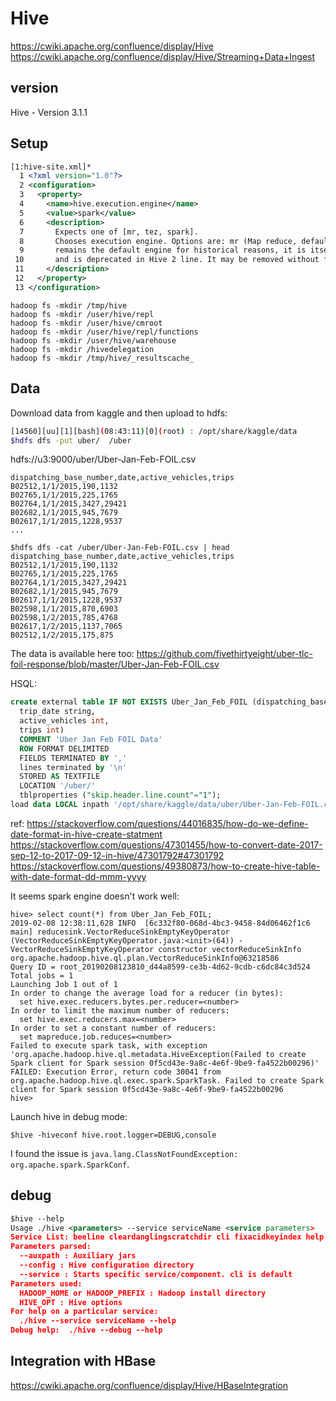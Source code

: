 # Hive

https://cwiki.apache.org/confluence/display/Hive
https://cwiki.apache.org/confluence/display/Hive/Streaming+Data+Ingest

## version

Hive - Version 3.1.1

## Setup

```xml
[1:hive-site.xml]*
  1 <?xml version="1.0"?>
  2 <configuration>
  3   <property>
  4     <name>hive.execution.engine</name>
  5     <value>spark</value>
  6     <description>
  7       Expects one of [mr, tez, spark].
  8       Chooses execution engine. Options are: mr (Map reduce, default), tez, spark. While MR
  9       remains the default engine for historical reasons, it is itself a historical engine
 10       and is deprecated in Hive 2 line. It may be removed without further warning.
 11     </description>
 12   </property>
 13 </configuration> 
```

```
hadoop fs -mkdir /tmp/hive
hadoop fs -mkdir /user/hive/repl
hadoop fs -mkdir /user/hive/cmroot
hadoop fs -mkdir /user/hive/repl/functions
hadoop fs -mkdir /user/hive/warehouse
hadoop fs -mkdir /hivedelegation
hadoop fs -mkdir /tmp/hive/_resultscache_
```

## Data

Download data from kaggle and then upload to hdfs:

```bash
[14560][uu][1][bash](08:43:11)[0](root) : /opt/share/kaggle/data
$hdfs dfs -put uber/  /uber
```

hdfs://u3:9000/uber/Uber-Jan-Feb-FOIL.csv

```csv
dispatching_base_number,date,active_vehicles,trips
B02512,1/1/2015,190,1132
B02765,1/1/2015,225,1765
B02764,1/1/2015,3427,29421
B02682,1/1/2015,945,7679
B02617,1/1/2015,1228,9537
...
```

```
$hdfs dfs -cat /uber/Uber-Jan-Feb-FOIL.csv | head
dispatching_base_number,date,active_vehicles,trips
B02512,1/1/2015,190,1132
B02765,1/1/2015,225,1765
B02764,1/1/2015,3427,29421
B02682,1/1/2015,945,7679
B02617,1/1/2015,1228,9537
B02598,1/1/2015,870,6903
B02598,1/2/2015,785,4768
B02617,1/2/2015,1137,7065
B02512,1/2/2015,175,875
```

The data is available here too: https://github.com/fivethirtyeight/uber-tlc-foil-response/blob/master/Uber-Jan-Feb-FOIL.csv

HSQL:

```sql
create external table IF NOT EXISTS Uber_Jan_Feb_FOIL (dispatching_base_number string,
  trip_date string,
  active_vehicles int,
  trips int)
  COMMENT 'Uber Jan Feb FOIL Data'
  ROW FORMAT DELIMITED
  FIELDS TERMINATED BY ','
  lines terminated by '\n'
  STORED AS TEXTFILE
  LOCATION '/uber/'
  tblproperties ("skip.header.line.count"="1");
load data LOCAL inpath '/opt/share/kaggle/data/uber/Uber-Jan-Feb-FOIL.csv' into table Uber_Jan_Feb_FOIL;
```

ref:
https://stackoverflow.com/questions/44016835/how-do-we-define-date-format-in-hive-create-statment  
https://stackoverflow.com/questions/47301455/how-to-convert-date-2017-sep-12-to-2017-09-12-in-hive/47301792#47301792  
https://stackoverflow.com/questions/49380873/how-to-create-hive-table-with-date-format-dd-mmm-yyyy  

It seems spark engine doesn't work well:

```
hive> select count(*) from Uber_Jan_Feb_FOIL;
2019-02-08 12:38:11,628 INFO  [6c332f80-068d-4bc3-9458-84d06462f1c6 main] reducesink.VectorReduceSinkEmptyKeyOperator (VectorReduceSinkEmptyKeyOperator.java:<init>(64)) - VectorReduceSinkEmptyKeyOperator constructor vectorReduceSinkInfo org.apache.hadoop.hive.ql.plan.VectorReduceSinkInfo@63218586
Query ID = root_20190208123810_d44a8599-ce3b-4d62-9cdb-c6dc84c3d524
Total jobs = 1
Launching Job 1 out of 1
In order to change the average load for a reducer (in bytes):
  set hive.exec.reducers.bytes.per.reducer=<number>
In order to limit the maximum number of reducers:
  set hive.exec.reducers.max=<number>
In order to set a constant number of reducers:
  set mapreduce.job.reduces=<number>
Failed to execute spark task, with exception 'org.apache.hadoop.hive.ql.metadata.HiveException(Failed to create Spark client for Spark session 0f5cd43e-9a8c-4e6f-9be9-fa4522b00296)'
FAILED: Execution Error, return code 30041 from org.apache.hadoop.hive.ql.exec.spark.SparkTask. Failed to create Spark client for Spark session 0f5cd43e-9a8c-4e6f-9be9-fa4522b00296
hive> 
```

Launch hive in debug mode:
```
$hive -hiveconf hive.root.logger=DEBUG,console
```
I found the issue is `java.lang.ClassNotFoundException: org.apache.spark.SparkConf`.


## debug


```xml
$hive --help
Usage ./hive <parameters> --service serviceName <service parameters>
Service List: beeline cleardanglingscratchdir cli fixacidkeyindex help hiveburninclient hiveserver2 hplsql jar lineage llapdump llap llapstatus metastore metatool orcfiledump rcfilecat schemaTool strictmanagedmigration tokentool version 
Parameters parsed:
  --auxpath : Auxiliary jars 
  --config : Hive configuration directory
  --service : Starts specific service/component. cli is default
Parameters used:
  HADOOP_HOME or HADOOP_PREFIX : Hadoop install directory
  HIVE_OPT : Hive options
For help on a particular service:
  ./hive --service serviceName --help
Debug help:  ./hive --debug --help
```


## Integration with HBase

https://cwiki.apache.org/confluence/display/Hive/HBaseIntegration